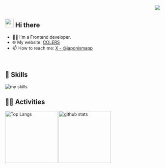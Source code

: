 <!-- 1. GitHub usernameを変更 -->
<div align="right">
  <img src="https://komarev.com/ghpvc/?username=yasuhiro-yamamoto" />
</div>


<!-- 2. プロフィールや連絡先を変更 -->
## <img src="https://media.giphy.com/media/hvRJCLFzcasrR4ia7z/giphy.gif" width="28"> Hi there

- 🧑‍💻 I'm a Frontend developer.
- 🌐 My website: [COLERS](https://colers.js)
- 📫 How to reach me: [X - @japonismapp](https://x.com/japonismapp)
<br>


<!-- 3. 好きな技術スタックに変更 -->
<!-- ライトモート：theme=light, ダークモート：theme=dark -->
<!-- アイコンの選択肢一覧：https://arc.net/l/quote/zizyykfh -->
## 🌱 Skills
<img alt="my skills" src="https://skillicons.dev/icons?theme=dark&perline=7&i=html,css,js,ts,react,next,cloudflare" />
<br>


<!-- 4. GitHub usernameを変更, 2箇所 -->
<!-- ライトモート：theme=light, ダークモート：theme=vue-dark  -->
## 🏃‍♀️ Activities
<div align="left"> 
  <img alt="Top Langs" height="170px" src="https://github-readme-stats.vercel.app/api?username=yasuhiro-yamamoto&theme=vue-dark&layout=compact" />
  <img alt="github stats" height="170px" src="https://github-readme-stats.vercel.app/api/top-langs/?username=yasuhiro-yamamoto&theme=vue-dark&layout=compact" />
</div>


<!--
This repository is a ✨ _special_ ✨ repository because its `README.md` (this file) appears on your GitHub profile.

Here are some ideas to get you started:

- 🔭 I’m currently working on ...
- 🌱 I’m currently learning ...
- 👯 I’m looking to collaborate on ...
- 🤔 I’m looking for help with ...
- 💬 Ask me about ...
- 📫 How to reach me: ...
- 😄 Pronouns: ...
- ⚡ Fun fact: ...
-->

